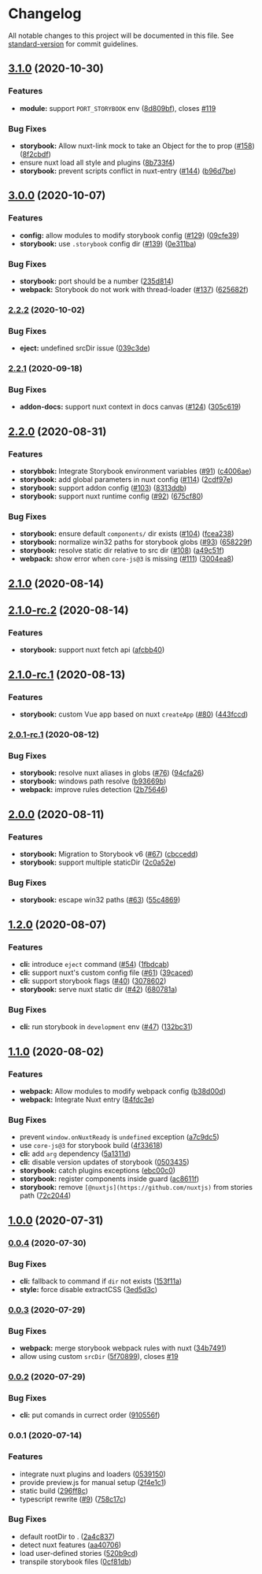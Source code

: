 # Changelog

All notable changes to this project will be documented in this file. See [standard-version](https://github.com/conventional-changelog/standard-version) for commit guidelines.

## [3.1.0](https://github.com/nuxt-community/storybook/compare/v3.0.0...v3.1.0) (2020-10-30)


### Features

* **module:** support `PORT_STORYBOOK` env ([8d809bf](https://github.com/nuxt-community/storybook/commit/8d809bfa77d01f8e61df82f13e9efbe2bdb68181)), closes [#119](https://github.com/nuxt-community/storybook/issues/119)


### Bug Fixes

* **storybook:** Allow nuxt-link mock to take an Object for the to prop ([#158](https://github.com/nuxt-community/storybook/issues/158)) ([8f2cbdf](https://github.com/nuxt-community/storybook/commit/8f2cbdf0548e0b371e30c7437b5d1dc586dc97c7))
* ensure nuxt load all style and plugins ([8b733f4](https://github.com/nuxt-community/storybook/commit/8b733f417a06f52a0101adb0d09988040aeccf18))
* **storybook:** prevent scripts conflict in nuxt-entry ([#144](https://github.com/nuxt-community/storybook/issues/144)) ([b96d7be](https://github.com/nuxt-community/storybook/commit/b96d7be069bb5a13b2358a166e01d2a4e22c33dc))

## [3.0.0](https://github.com/nuxt-community/storybook/compare/v2.2.2...v3.0.0) (2020-10-07)


### Features

* **config:** allow modules to modify storybook config ([#129](https://github.com/nuxt-community/storybook/issues/129)) ([09cfe39](https://github.com/nuxt-community/storybook/commit/09cfe3971214c746c87813a4ead10ca7e962a372))
* **storybook:** use `.storybook` config dir ([#139](https://github.com/nuxt-community/storybook/issues/139)) ([0e311ba](https://github.com/nuxt-community/storybook/commit/0e311ba2405091dfae011c37c50a50a9b7b22760))


### Bug Fixes

* **storybook:** port should be a number ([235d814](https://github.com/nuxt-community/storybook/commit/235d814b5d2165a8e3744269b247e0be1310ac00))
* **webpack:** Storybook do not work with thread-loader ([#137](https://github.com/nuxt-community/storybook/issues/137)) ([625682f](https://github.com/nuxt-community/storybook/commit/625682f43485d15aca8fa2dfc4d4284c9345964c))

### [2.2.2](https://github.com/nuxt-community/storybook/compare/v2.2.1...v2.2.2) (2020-10-02)


### Bug Fixes

* **eject:**  undefined srcDir issue ([039c3de](https://github.com/nuxt-community/storybook/commit/039c3de715885f6b6b4bda09fe288d4c757ac27f))

### [2.2.1](https://github.com/nuxt-community/storybook/compare/v2.2.0...v2.2.1) (2020-09-18)


### Bug Fixes

* **addon-docs:** support nuxt context in docs canvas ([#124](https://github.com/nuxt-community/storybook/issues/124)) ([305c619](https://github.com/nuxt-community/storybook/commit/305c6197025982d8af7dbcc2152c7ab4a52c128f))

## [2.2.0](https://github.com/nuxt-community/storybook/compare/v2.1.0...v2.2.0) (2020-08-31)


### Features

* **storybbok:** Integrate Storybook environment variables ([#91](https://github.com/nuxt-community/storybook/issues/91)) ([c4006ae](https://github.com/nuxt-community/storybook/commit/c4006ae8eb10c29b9af981b308304cc988acf6cd))
* **storybook:** add global parameters in nuxt config ([#114](https://github.com/nuxt-community/storybook/issues/114)) ([2cdf97e](https://github.com/nuxt-community/storybook/commit/2cdf97ee726ac28d13f3ada3609170394a8a1ca0))
* **storybook:** support addon config ([#103](https://github.com/nuxt-community/storybook/issues/103)) ([8313ddb](https://github.com/nuxt-community/storybook/commit/8313ddb0d36d4ca48785d86ea32c16acd91e84c2))
* **storybook:** support nuxt runtime config ([#92](https://github.com/nuxt-community/storybook/issues/92)) ([675cf80](https://github.com/nuxt-community/storybook/commit/675cf8029857e4213da96fd776f3e1e0c8b0b58a))


### Bug Fixes

* **storybook:** ensure default `components/` dir exists ([#104](https://github.com/nuxt-community/storybook/issues/104)) ([fcea238](https://github.com/nuxt-community/storybook/commit/fcea238f9fa0ea55b8328eb58cd3a25000445b56))
* **storybook:** normalize win32 paths for storybook globs ([#93](https://github.com/nuxt-community/storybook/issues/93)) ([658229f](https://github.com/nuxt-community/storybook/commit/658229fee932237ae83ab19d65e61f6b6e87472d))
* **storybook:** resolve static dir relative to src dir ([#108](https://github.com/nuxt-community/storybook/issues/108)) ([a49c51f](https://github.com/nuxt-community/storybook/commit/a49c51f602c1be7584fa355f7e0273acbdfee064))
* **webpack:** show error when `core-js@3` is missing ([#111](https://github.com/nuxt-community/storybook/issues/111)) ([3004ea8](https://github.com/nuxt-community/storybook/commit/3004ea8403c584d7dd1d2c2ae419b2dee82d8ee2))

## [2.1.0](https://github.com/nuxt-community/storybook/compare/v2.1.0-rc.2...v2.1.0) (2020-08-14)

## [2.1.0-rc.2](https://github.com/nuxt-community/storybook/compare/v2.1.0-rc.1...v2.1.0-rc.2) (2020-08-14)


### Features

* **storybook:** support nuxt fetch api ([afcbb40](https://github.com/nuxt-community/storybook/commit/afcbb407e470e7fd836b3131635cb51bcc916be6))

## [2.1.0-rc.1](https://github.com/nuxt-community/storybook/compare/v2.0.1-rc.1...v2.1.0-rc.1) (2020-08-13)


### Features

* **storybook:** custom Vue app based on nuxt `createApp` ([#80](https://github.com/nuxt-community/storybook/issues/80)) ([443fccd](https://github.com/nuxt-community/storybook/commit/443fccdba32a620b644393eb0a9ff3d6d1b69541))

### [2.0.1-rc.1](https://github.com/nuxt-community/storybook/compare/v2.0.0...v2.0.1-rc.1) (2020-08-12)


### Bug Fixes

* **storybook:** resolve nuxt aliases in globs ([#76](https://github.com/nuxt-community/storybook/issues/76)) ([94cfa26](https://github.com/nuxt-community/storybook/commit/94cfa266fe65b820f41601cb14249c84b656f34d))
* **storybook:** windows path resolve ([b93669b](https://github.com/nuxt-community/storybook/commit/b93669be4eb5b9c33508dcedf3773c4cc4adcefa))
* **webpack:** improve rules detection ([2b75646](https://github.com/nuxt-community/storybook/commit/2b756465e3dd7f79bfd8821da562e6ac8fc45a9a))

## [2.0.0](https://github.com/nuxt-community/storybook/compare/v1.2.0...v2.0.0) (2020-08-11)


### Features

* **storybook:** Migration to Storybook v6 ([#67](https://github.com/nuxt-community/storybook/issues/67)) ([cbccedd](https://github.com/nuxt-community/storybook/commit/cbcceddf92920908e0650fc2ac27768189f35d32))
* **storybook:** support multiple staticDir ([2c0a52e](https://github.com/nuxt-community/storybook/commit/2c0a52e40f23a55293c17b41c054b8ccc5891fb8))


### Bug Fixes

* **storybook:** escape win32 paths ([#63](https://github.com/nuxt-community/storybook/issues/63)) ([55c4869](https://github.com/nuxt-community/storybook/commit/55c4869fe6ec49927a6766fb06f24ffddc11a2ad))

## [1.2.0](https://github.com/nuxt-community/storybook/compare/v1.1.0...v1.2.0) (2020-08-07)


### Features

* **cli:** introduce `eject` command ([#54](https://github.com/nuxt-community/storybook/issues/54)) ([1fbdcab](https://github.com/nuxt-community/storybook/commit/1fbdcab9cfb66ced16cfd7c17ea61a8a9c61412a))
* **cli:** support nuxt's custom config file ([#61](https://github.com/nuxt-community/storybook/issues/61)) ([39caced](https://github.com/nuxt-community/storybook/commit/39cacedaaf78477ec6b120e22e3c34f77fa2f3fb))
* **cli:** support storybook flags ([#40](https://github.com/nuxt-community/storybook/issues/40)) ([3078602](https://github.com/nuxt-community/storybook/commit/307860246b476a082ddb80500985da0c3405b795))
* **storybook:** serve nuxt static dir ([#42](https://github.com/nuxt-community/storybook/issues/42)) ([680781a](https://github.com/nuxt-community/storybook/commit/680781a8eb46712a857c8db76e3653715fa5a7c8))


### Bug Fixes

* **cli:** run storybook in `development` env ([#47](https://github.com/nuxt-community/storybook/issues/47)) ([132bc31](https://github.com/nuxt-community/storybook/commit/132bc317024f5932804bb82a8fa8dde3ff3f8a1b))

## [1.1.0](https://github.com/nuxt-community/storybook/compare/v1.0.0...v1.1.0) (2020-08-02)


### Features

* **webpack:** Allow modules to modify webpack config ([b38d00d](https://github.com/nuxt-community/storybook/commit/b38d00de2cf4b5afc8166b8cfd455d5fe44a8f7e))
* **webpack:** Integrate Nuxt entry ([84fdc3e](https://github.com/nuxt-community/storybook/commit/84fdc3ed39e12bf3c237c9c174eca7c82a5b55db))


### Bug Fixes

* prevent `window.onNuxtReady` is `undefined` exception ([a7c9dc5](https://github.com/nuxt-community/storybook/commit/a7c9dc5fa04c48b4adf9d58514801ac0195acb5f))
* use `core-js@3` for storybook build ([4f33618](https://github.com/nuxt-community/storybook/commit/4f336181cda83e8a417c548220a9cb0f6fba732d))
* **cli:** add `arg` dependency ([5a1311d](https://github.com/nuxt-community/storybook/commit/5a1311d3ed74a5ce24e10e7f06bc88dc95f6bb2f))
* **cli:** disable version updates of storybook ([0503435](https://github.com/nuxt-community/storybook/commit/05034350c745f824dbb25d34181171ef8e7d0d48))
* **storybook:** catch plugins exceptions ([ebc00c0](https://github.com/nuxt-community/storybook/commit/ebc00c02b63f62719779722773605bb615b9d5bc))
* **storybook:** register components inside guard ([ac8611f](https://github.com/nuxt-community/storybook/commit/ac8611f2c2b8c87313ff31071aab7b6b0982525a))
* **storybook:** remove `[@nuxtjs](https://github.com/nuxtjs)` from stories path ([72c2044](https://github.com/nuxt-community/storybook/commit/72c204434ec9da2792ef172770fc7d76c72c9d9c))

## [1.0.0](https://github.com/nuxt-community/storybook/compare/v0.0.4...v1.0.0) (2020-07-31)

### [0.0.4](https://github.com/nuxt-community/storybook/compare/v0.0.3...v0.0.4) (2020-07-30)


### Bug Fixes

* **cli:** fallback to command if `dir` not exists ([153f11a](https://github.com/nuxt-community/storybook/commit/153f11acf7366158a83ff14a3e78219f2634d03b))
* **style:** force disable extractCSS ([3ed5d3c](https://github.com/nuxt-community/storybook/commit/3ed5d3c2938c75d2ed8286577ba532f7aab1cd4a))

### [0.0.3](https://github.com/nuxt-community/storybook/compare/v0.0.2...v0.0.3) (2020-07-29)


### Bug Fixes

* **webpack:** merge storybook webpack rules with nuxt ([34b7491](https://github.com/nuxt-community/storybook/commit/34b7491db50fa37b28a8a625ceea6c8ffd72fa56))
* allow using custom `srcDir` ([5f70899](https://github.com/nuxt-community/storybook/commit/5f70899a89e3c5bd03e2559eb03ddb6ea383ce25)), closes [#19](https://github.com/nuxt-community/storybook/issues/19)

### [0.0.2](https://github.com/nuxt-community/storybook/compare/v0.0.1...v0.0.2) (2020-07-29)


### Bug Fixes

* **cli:** put comands in currect order ([910556f](https://github.com/nuxt-community/storybook/commit/910556f1a1b83084a4960de5a062fe5f9045432f))

### 0.0.1 (2020-07-14)


### Features

* integrate nuxt plugins and loaders ([0539150](https://github.com/nuxt-community/nuxt/commit/0539150f21e82970dda7b409d649c59366016227))
* provide preview.js for manual setup ([2f4e1c1](https://github.com/nuxt-community/nuxt/commit/2f4e1c1f83f9dbd5e4e2179d72c776c0d511d483))
* static build ([296ff8c](https://github.com/nuxt-community/nuxt/commit/296ff8c9c0027f070b8b4e57cbbf0424b1eab157))
* typescript rewrite ([#9](https://github.com/nuxt-community/nuxt/issues/9)) ([758c17c](https://github.com/nuxt-community/nuxt/commit/758c17c5d3a68a547b5a4011da3eaba920ce19d0))


### Bug Fixes

* default rootDir to . ([2a4c837](https://github.com/nuxt-community/nuxt/commit/2a4c837303844ed965652fb9ee399e7d4f3ac792))
* detect nuxt features ([aa40706](https://github.com/nuxt-community/nuxt/commit/aa407062be7901497cc4f7ad377ea69b0141fb8b))
* load user-defined stories ([520b9cd](https://github.com/nuxt-community/nuxt/commit/520b9cd61d50010d88613c8a93a03fd3d86f0966))
* transpile storybook files ([0cf81db](https://github.com/nuxt-community/nuxt/commit/0cf81db3f40570867d2a4c6d326a9649bddfe0f0))
